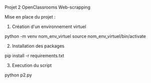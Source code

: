 Projet 2 OpenClassrooms Web-scrapping


Mise en place du projet :


1. Création d'un environnement virtuel

python<version> -m venv nom_env_virtuel
source nom_env_virtuel/bin/activate


2. Installation des packages

pip<version> install -r requirements.txt


3. Execution du script

python<version> p2.py
